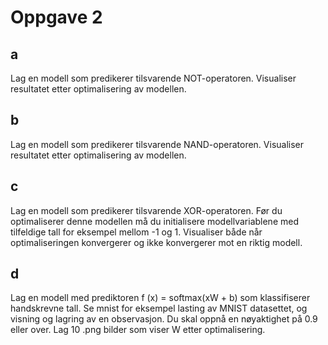 # Oppgave 2

## a
Lag en modell som predikerer tilsvarende NOT-operatoren.
Visualiser resultatet etter optimalisering av modellen.

## b 
Lag en modell som predikerer tilsvarende NAND-operatoren.
Visualiser resultatet etter optimalisering av modellen.

## c 
Lag en modell som predikerer tilsvarende XOR-operatoren. Før
du optimaliserer denne modellen må du initialisere
modellvariablene med tilfeldige tall for eksempel mellom -1 og 1. 
Visualiser både når optimaliseringen konvergerer og ikke
konvergerer mot en riktig modell.

## d
Lag en modell med prediktoren f (x) = softmax(xW + b) som
klassifiserer handskrevne tall. Se mnist for eksempel lasting av
MNIST datasettet, og visning og lagring av en observasjon. Du
skal oppnå en nøyaktighet på 0.9 eller over. Lag 10 .png bilder
som viser W etter optimalisering.
